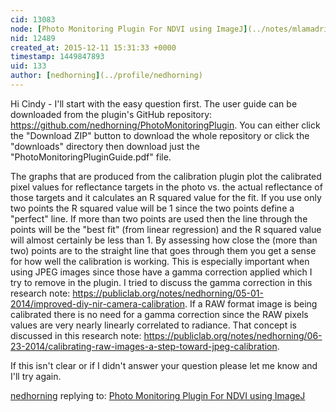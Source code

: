 ```yaml
---
cid: 13083
node: [Photo Monitoring Plugin For NDVI using ImageJ](../notes/mlamadrid/12-08-2015/photo-monitoring-plugin-for-ndvi-using-imagej)
nid: 12489
created_at: 2015-12-11 15:31:33 +0000
timestamp: 1449847893
uid: 133
author: [nedhorning](../profile/nedhorning)
---
```


Hi Cindy - I'll start with the easy question first. The user guide can be downloaded from the plugin's GitHub repository: https://github.com/nedhorning/PhotoMonitoringPlugin. You can either click the "Download ZIP" button to download the whole repository or click the "downloads" directory then download just the "PhotoMonitoringPluginGuide.pdf" file. 

The graphs that are produced from the calibration plugin plot the calibrated pixel values for reflectance targets in the photo vs. the actual reflectance of those targets and it calculates an R squared value for the fit. If you use only two points the R squared value will be 1 since the two points define a "perfect" line. If more than two points are used then the line through the points will be the "best fit" (from linear regression) and the R squared value will almost certainly be less than 1. By assessing how close the (more than two) points are to the straight line that goes through them you get a sense for how well the calibration is working. This is especially important when using JPEG images since those have a gamma correction applied which I try to remove in the plugin. I tried to discuss the gamma correction in this research note: https://publiclab.org/notes/nedhorning/05-01-2014/improved-diy-nir-camera-calibration. If a RAW format image is being calibrated there is no need for a gamma correction since the RAW pixels values are very nearly linearly correlated to radiance. That concept is discussed in this research note: https://publiclab.org/notes/nedhorning/06-23-2014/calibrating-raw-images-a-step-toward-jpeg-calibration.

If this isn't clear or if I didn't answer your question please let me know and I'll try again.

[nedhorning](../profile/nedhorning) replying to: [Photo Monitoring Plugin For NDVI using ImageJ](../notes/mlamadrid/12-08-2015/photo-monitoring-plugin-for-ndvi-using-imagej)

